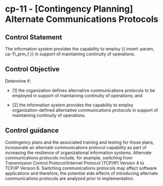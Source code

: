 # cp-11 - \[Contingency Planning\] Alternate Communications Protocols

## Control Statement

The information system provides the capability to employ {{ insert: param, cp-11_prm_1 }} in support of maintaining continuity of operations.

## Control Objective

Determine if:

- \[1\] the organization defines alternative communications protocols to be employed in support of maintaining continuity of operations; and

- \[2\] the information system provides the capability to employ organization-defined alternative communications protocols in support of maintaining continuity of operations.

## Control guidance

Contingency plans and the associated training and testing for those plans, incorporate an alternate communications protocol capability as part of increasing the resilience of organizational information systems. Alternate communications protocols include, for example, switching from Transmission Control Protocol/Internet Protocol (TCP/IP) Version 4 to TCP/IP Version 6. Switching communications protocols may affect software applications and therefore, the potential side effects of introducing alternate communications protocols are analyzed prior to implementation.
